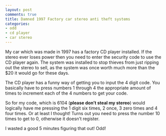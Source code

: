 ```yaml
---
layout: post
comments: true
title: Damned 1997 Factory car stereo anti theft systems
categories:
- odd
- cd player
- car stereo
---
```

My car which was made in 1997 has a factory CD player installed. If the stereo ever loses power then you need to enter the security code to use the CD player again. The system was installed to stop thieves from just ripping out the stereo to sell, as the system was once worth much more than the $20 it would go for these days.

The CD player has a funny way of getting you to input the 4 digit code. You basically have to press numbers 1 through 4 the appropriate amount of times to increment each of the 4 numbers to get your code.

So for my code, which is 6104 (**please don’t steal my stereo**) would logically have me pressing the 1 digit six times, 2 once, 3 zero times and 4 four times. Or at least I thought! Turns out you need to press the number 10 times to get to 0, otherwise it doesn’t register.

I wasted a good 5 minutes figuring that out! Odd!
